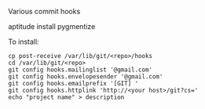 Various commit hooks

aptitude install pygmentize

To install:

	cp post-receive /var/lib/git/<repo>/hooks
	cd /var/lib/git/<repo>
	git config hooks.mailinglist '@gmail.com'
	git config hooks.envelopesender '@gmail.com' 
	git config hooks.emailprefix '[GIT] '
    git config hooks.httplink 'http://<your host>/git?cs='
	echo "project name" > description
